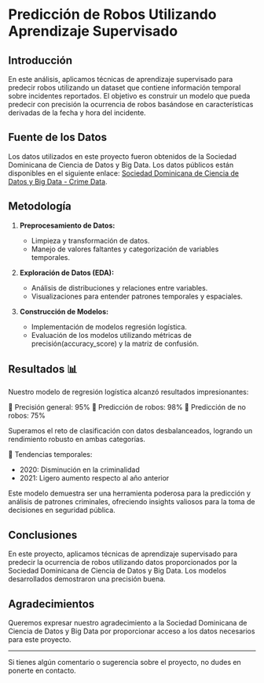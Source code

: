 
# Predicción de Robos Utilizando Aprendizaje Supervisado

## Introducción

En este análisis, aplicamos técnicas de aprendizaje supervisado para predecir robos utilizando un dataset que contiene información temporal sobre incidentes reportados. El objetivo es construir un modelo que pueda predecir con precisión la ocurrencia de robos basándose en características derivadas de la fecha y hora del incidente.

## Fuente de los Datos

Los datos utilizados en este proyecto fueron obtenidos de la Sociedad Dominicana de Ciencia de Datos y Big Data. Los datos públicos están disponibles en el siguiente enlace: [Sociedad Dominicana de Ciencia de Datos y Big Data - Crime Data](https://bigdatado.org/download/crime-data/).

## Metodología

1. **Preprocesamiento de Datos:**
   - Limpieza y transformación de datos.
   - Manejo de valores faltantes y categorización de variables temporales.

2. **Exploración de Datos (EDA):**
   - Análisis de distribuciones y relaciones entre variables.
   - Visualizaciones para entender patrones temporales y espaciales.

3. **Construcción de Modelos:**
   - Implementación de modelos regresión logística.
   - Evaluación de los modelos utilizando métricas de precisión(accuracy_score) y la matriz de confusión. 

## Resultados 📊

Nuestro modelo de regresión logística alcanzó resultados impresionantes:

🎯 Precisión general: 95%
🦹 Predicción de robos: 98%
🏡 Predicción de no robos: 75%

Superamos el reto de clasificación con datos desbalanceados, logrando un rendimiento robusto en ambas categorías.

📅 Tendencias temporales:
- 2020: Disminución en la criminalidad
- 2021: Ligero aumento respecto al año anterior

Este modelo demuestra ser una herramienta poderosa para la predicción y análisis de patrones criminales, ofreciendo insights valiosos para la toma de decisiones en seguridad pública.

## Conclusiones

En este proyecto, aplicamos técnicas de aprendizaje supervisado para predecir la ocurrencia de robos utilizando datos proporcionados por la Sociedad Dominicana de Ciencia de Datos y Big Data. Los modelos desarrollados demostraron una precisión buena.

## Agradecimientos

Queremos expresar nuestro agradecimiento a la Sociedad Dominicana de Ciencia de Datos y Big Data por proporcionar acceso a los datos necesarios para este proyecto.

---

Si tienes algún comentario o sugerencia sobre el proyecto, no dudes en ponerte en contacto.
